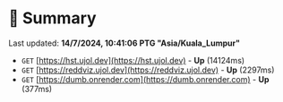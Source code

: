 # 📖 Summary
Last updated: **14/7/2024, 10:41:06 PTG "Asia/Kuala_Lumpur"**

- `GET` [https://hst.ujol.dev](https://hst.ujol.dev) - **Up** (14124ms)
- `GET` [https://reddviz.ujol.dev](https://reddviz.ujol.dev) - **Up** (2297ms)
- `GET` [https://dumb.onrender.com](https://dumb.onrender.com) - **Up** (377ms)
